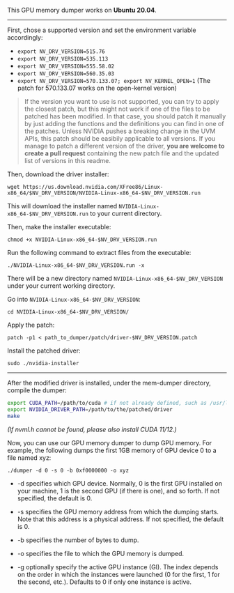 This GPU memory dumper works on **Ubuntu 20.04**.

---

First, chose a supported version and set the environment variable accordingly:

- `export NV_DRV_VERSION=515.76`
- `export NV_DRV_VERSION=535.113`
- `export NV_DRV_VERSION=555.58.02`
- `export NV_DRV_VERSION=560.35.03`
- `export NV_DRV_VERSION=570.133.07; export NV_KERNEL_OPEN=1` (The patch for 570.133.07 works on the open-kernel version)

> If the version you want to use is not supported, you can try to apply the closest patch, but this might not work if one of the files to be patched has been modified.
> In that case, you should patch it manually by just adding the functions and the definitions you can find in one of the patches.
> Unless NVIDIA pushes a breaking change in the UVM APIs, this patch should be easibily applicable to all versions.
> If you manage to patch a different version of the driver, **you are welcome to create a pull request** containing the new patch file and the updated list of versions in this readme.

Then, download the driver installer:

```
wget https://us.download.nvidia.com/XFree86/Linux-x86_64/$NV_DRV_VERSION/NVIDIA-Linux-x86_64-$NV_DRV_VERSION.run 
```

This will download the installer named `NVIDIA-Linux-x86_64-$NV_DRV_VERSION.run` to your current directory.

Then, make the installer executable:

```
chmod +x NVIDIA-Linux-x86_64-$NV_DRV_VERSION.run
```

Run the following command to extract files from the executable:

```
./NVIDIA-Linux-x86_64-$NV_DRV_VERSION.run -x
```

There will be a new directory named `NVIDIA-Linux-x86_64-$NV_DRV_VERSION` under your current working directory. 

Go into `NVIDIA-Linux-x86_64-$NV_DRV_VERSION`:

```
cd NVIDIA-Linux-x86_64-$NV_DRV_VERSION/
```

Apply the patch:

```
patch -p1 < path_to_dumper/patch/driver-$NV_DRV_VERSION.patch
```

Install the patched driver:

```
sudo ./nvidia-installer
```

---

After the modified driver is installed, under the mem-dumper directory, compile the dumper:

```bash
export CUDA_PATH=/path/to/cuda # if not already defined, such as /usr/local/cuda
export NVIDIA_DRIVER_PATH=/path/to/the/patched/driver
make
```

*(If nvml.h cannot be found, please also install CUDA 11/12.)*

Now, you can use our GPU memory dumper to dump GPU memory. For example, the following dumps the first 1GB memory of GPU device 0 to a file named xyz:

```
./dumper -d 0 -s 0 -b 0xf0000000 -o xyz
```

- -d specifies which GPU device. Normally, 0 is the first GPU installed on your machine, 1 is the second GPU (if there is one), and so forth. If not specified, the default is 0.

- -s specifies the GPU memory address from which the dumping starts. Note that this address is a physical address. If not specified, the default is 0.

- -b specifies the number of bytes to dump. 

- -o specifies the file to which the GPU memory is dumped. 

- -g optionally specify the active GPU instance (GI). The index depends on the order in which the instances were launched (0 for the first, 1 for the second, etc.). Defaults to 0 if only one instance is active.

